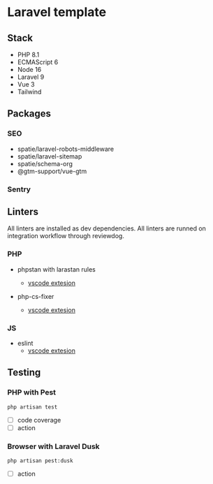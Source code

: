 # Laravel template

## Stack

- PHP 8.1
- ECMAScript 6
- Node 16
- Laravel 9
- Vue 3
- Tailwind

## Packages

### SEO

 - spatie/laravel-robots-middleware
 - spatie/laravel-sitemap
 - spatie/schema-org
 - @gtm-support/vue-gtm

### Sentry



## Linters

All linters are installed as dev dependencies.
All linters are runned on integration workflow through reviewdog.

### PHP

- phpstan with larastan rules
  - [vscode extesion](https://marketplace.visualstudio.com/items?itemName=swordev.phpstan)

- php-cs-fixer
  - [vscode extesion](https://marketplace.visualstudio.com/items?itemName=junstyle.php-cs-fixer)

### JS

- eslint
  - [vscode extesion](https://marketplace.visualstudio.com/items?itemName=dbaeumer.vscode-eslint)

## Testing

### PHP with Pest

    php artisan test

- [ ] code coverage
- [ ] action

### Browser with Laravel Dusk

    php artisan pest:dusk

- [ ] action
